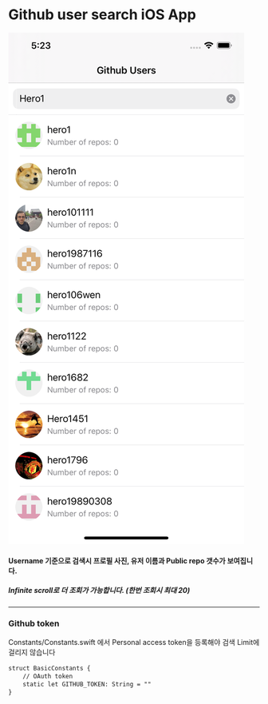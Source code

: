 Github user search iOS App
========
![Screenshot](./Screenshot.png)
#### Username 기준으로 검색시 프로필 사진, 유저 이름과 Public repo 갯수가 보여집니다.
##### Infinite scroll로 더 조회가 가능합니다. (한번 조회시 최대 20)

- - -

### Github token
Constants/Constants.swift 에서 Personal access token을 등록해야 검색 Limit에 걸리지 않습니다

```
struct BasicConstants {
    // OAuth token
    static let GITHUB_TOKEN: String = ""
}
```
